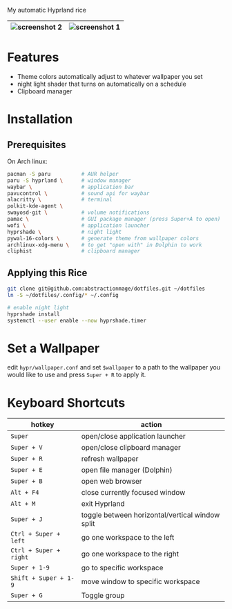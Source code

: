 My automatic Hyprland rice

| ![screenshot 2](previews/forest-house.png) | ![screenshot 1](previews/rwby-screenshot.png) | 
| --- | --- |

# Features
- Theme colors automatically adjust to whatever wallpaper you set
- night light shader that turns on automatically on a schedule
- Clipboard manager

# Installation
## Prerequisites
On Arch linux:
```bash
pacman -S paru          # AUR helper
paru -S hyprland \      # window manager
waybar \                # application bar
pavucontrol \           # sound api for waybar 
alacritty \             # terminal
polkit-kde-agent \       
swayosd-git \           # volume notifications
pamac \                 # GUI package manager (press Super+A to open) 
wofi \                  # application launcher
hyprshade \             # night light 
pywal-16-colors \       # generate theme from wallpaper colors
archlinux-xdg-menu \    # to get "open with" in Dolphin to work
cliphist                # clipboard manager
```

## Applying this Rice
```bash
git clone git@github.com:abstractionmage/dotfiles.git ~/dotfiles
ln -S ~/dotfiles/.config/* ~/.config

# enable night light
hyprshade install
systemctl --user enable --now hyprshade.timer
```

# Set a Wallpaper
edit `hypr/wallpaper.conf` and set `$wallpaper` to a path to the wallpaper you would like to use and press `Super + R` to apply it.

# Keyboard Shortcuts
| hotkey                    | action |
| ------------------------- | ------ |
| `Super`                   | open/close application launcher |
| `Super + V`               | open/close clipboard manager |
| `Super + R`               | refresh wallpaper |
| `Super + E`               | open file manager (Dolphin) |
| `Super + B`               | open web browser |
| `Alt + F4`                | close currently focused window |
| `Alt + M`                 | exit Hyprland |
| `Super + J`               | toggle between horizontal/vertical window split |
| `Ctrl + Super + left`     | go one workspace to the left |
| `Ctrl + Super + right`    | go one workspace to the right |
| `Super + 1-9`             | go to specific workspace |
| `Shift + Super + 1-9`     | move window to specific workspace |
| `Super + G`               | Toggle group |